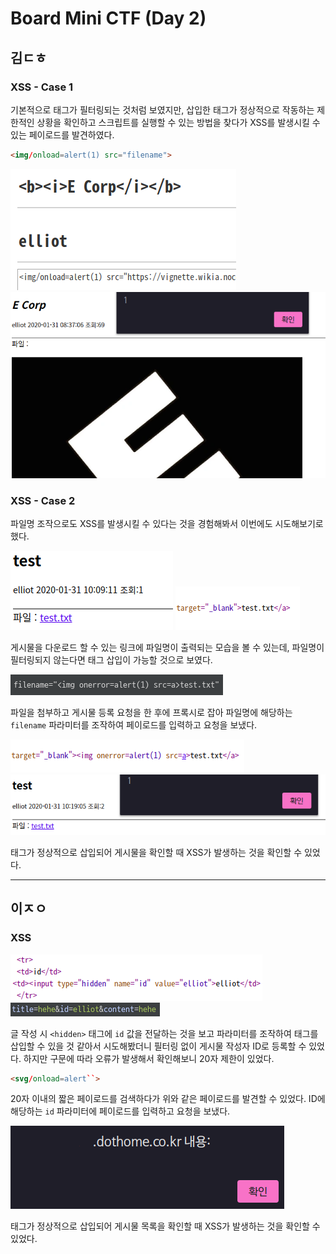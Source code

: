 # Board Mini CTF (Day 2)

## 김ㄷㅎ
### XSS - Case 1
기본적으로 태그가 필터링되는 것처럼 보였지만, 삽입한 태그가 정상적으로 작동하는 제한적인 상황을 확인하고 스크립트를 실행할 수 있는 방법을 찾다가 XSS를 발생시킬 수 있는 페이로드를 발견하였다.

```html
<img/onload=alert(1) src="filename">
```

![DH XSS1 Payload](Day2/dh_xss1_payload.png)
![DH XSS1](Day2/dh_xss1_result.png)


### XSS - Case 2
파일명 조작으로도 XSS를 발생시킬 수 있다는 것을 경험해봐서 이번에도 시도해보기로 했다.

![DH XSS2 Check1](Day2/dh_xss2_check1.png)
![DH XSS2 Check2](Day2/dh_xss2_check2.png)

게시물을 다운로드 할 수 있는 링크에 파일명이 출력되는 모습을 볼 수 있는데, 파일명이 필터링되지 않는다면 태그 삽입이 가능할 것으로 보였다.

![DH XSS2 Payload](Day2/dh_xss2_payload.png)

파일을 첨부하고 게시물 등록 요청을 한 후에 프록시로 잡아 파일명에 해당하는 `filename` 파라미터를 조작하여 페이로드를 입력하고 요청을 보냈다.

![DH XSS2 Result1](Day2/dh_xss2_result1.png)
![DH XSS2 Result2](Day2/dh_xss2_result2.png)

태그가 정상적으로 삽입되어 게시물을 확인할 때 XSS가 발생하는 것을 확인할 수 있었다.

---

## 이ㅈㅇ
### XSS
![JY XSS Check](Day2/jy_xss_check.png)
![JY XSS Parameter](Day2/jy_xss_param.png)

글 작성 시 `<hidden>` 태그에 `id` 값을 전달하는 것을 보고 파라미터를 조작하여 태그를 삽입할 수 있을 것 같아서 시도해봤더니 필터링 없이 게시물 작성자 ID로 등록할 수 있었다. 하지만 구문에 따라 오류가 발생해서 확인해보니 20자 제한이 있었다.

```html
<svg/onload=alert``>
```

20자 이내의 짧은 페이로드를 검색하다가 위와 같은 페이로드를 발견할 수 있었다. ID에 해당하는 `id` 파라미터에 페이로드를 입력하고 요청을 보냈다.

![JY XSS Result](Day2/jy_xss_result.png)

태그가 정상적으로 삽입되어 게시물 목록을 확인할 때 XSS가 발생하는 것을 확인할 수 있었다.